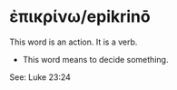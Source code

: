 # ἐπικρίνω/epikrinō
This word is an action. It is a verb.

* This word means to decide something. 

See: Luke 23:24
